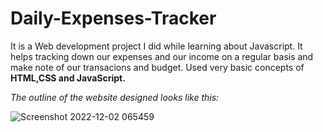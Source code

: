 # Daily-Expenses-Tracker

It is a Web development project I did while learning about Javascript. It helps tracking down our expenses and our income on a regular basis and make note of our transacions and budget. Used very basic concepts of **HTML,CSS and JavaScript.**

*The outline of the website designed looks like this:*

![Screenshot 2022-12-02 065459](https://user-images.githubusercontent.com/69184171/205193795-f4c3718c-f57c-4871-a191-6568b0173eab.png)
